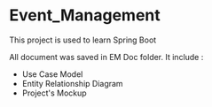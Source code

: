 # Event_Management

This project is used to learn Spring Boot 

All document was saved in EM Doc folder. It include :
- Use Case Model 
- Entity Relationship Diagram
- Project's Mockup

